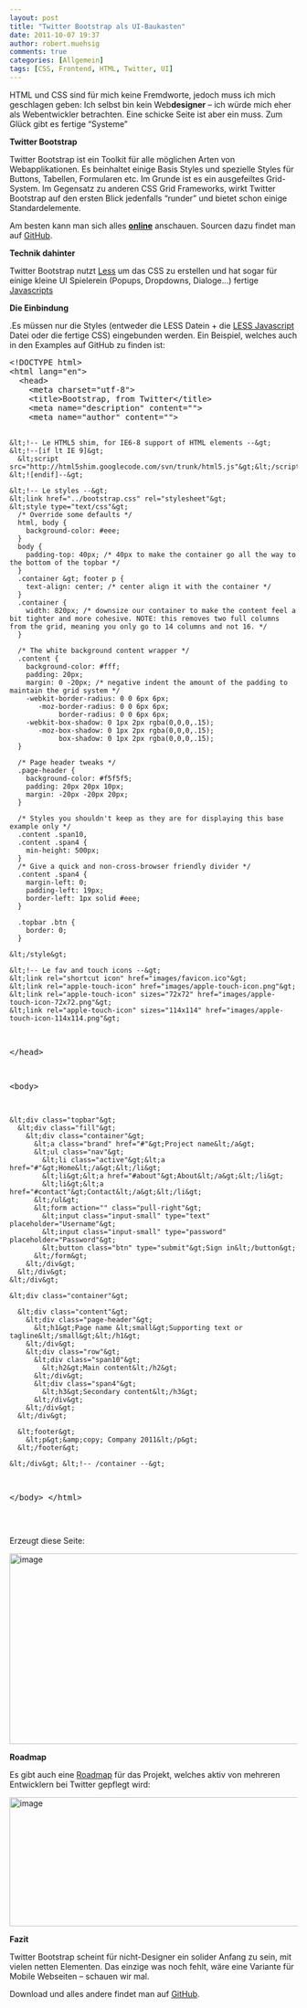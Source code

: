```yaml
---
layout: post
title: "Twitter Bootstrap als UI-Baukasten"
date: 2011-10-07 19:37
author: robert.muehsig
comments: true
categories: [Allgemein]
tags: [CSS, Frontend, HTML, Twitter, UI]
---
```

<p>HTML und CSS sind für mich keine Fremdworte, jedoch muss ich mich geschlagen geben: Ich selbst bin kein Web<strong>designer</strong> – ich würde mich eher als Webentwickler betrachten. Eine schicke Seite ist aber ein muss. Zum Glück gibt es fertige “Systeme”</p> <p><strong>Twitter Bootstrap</strong></p> <p>Twitter Bootstrap ist ein Toolkit für alle möglichen Arten von Webapplikationen. Es beinhaltet einige Basis Styles und spezielle Styles für Buttons, Tabellen, Formularen etc. Im Grunde ist es ein ausgefeiltes Grid-System. Im Gegensatz zu anderen CSS Grid Frameworks, wirkt Twitter Bootstrap auf den ersten Blick jedenfalls “runder” und bietet schon einige Standardelemente.</p> <p>Am besten kann man sich alles <a href="http://twitter.github.com/bootstrap/"><strong>online</strong></a> anschauen. Sourcen dazu findet man auf <a href="https://github.com/twitter/bootstrap">GitHub</a>.</p> <p><strong>Technik dahinter</strong></p> <p>Twitter Bootstrap nutzt <a href="http://twitter.github.com/bootstrap/#less">Less</a> um das CSS zu erstellen und hat sogar für einige kleine UI Spielerein (Popups, Dropdowns, Dialoge…) fertige <a href="http://twitter.github.com/bootstrap/javascript.html">Javascripts</a></p> <p><strong>Die Einbindung</strong></p> <p>.Es müssen nur die Styles (entweder die LESS Datein + die <a href="http://lesscss.org/">LESS Javascript</a> Datei oder die fertige CSS) eingebunden werden. Ein Beispiel, welches auch in den Examples auf GitHub zu finden ist:</p> <div style="padding-bottom: 0px; margin: 0px; padding-left: 0px; padding-right: 0px; display: inline; float: none; padding-top: 0px" id="scid:812469c5-0cb0-4c63-8c15-c81123a09de7:08505900-68d7-421a-b8b5-11b41c11ceb9" class="wlWriterEditableSmartContent"><pre name="code" class="c#">&lt;!DOCTYPE html&gt;
&lt;html lang="en"&gt;
  &lt;head&gt;
    &lt;meta charset="utf-8"&gt;
    &lt;title&gt;Bootstrap, from Twitter&lt;/title&gt;
    &lt;meta name="description" content=""&gt;
    &lt;meta name="author" content=""&gt;

    &lt;!-- Le HTML5 shim, for IE6-8 support of HTML elements --&gt;
    &lt;!--[if lt IE 9]&gt;
      &lt;script src="http://html5shim.googlecode.com/svn/trunk/html5.js"&gt;&lt;/script&gt;
    &lt;![endif]--&gt;

    &lt;!-- Le styles --&gt;
    &lt;link href="../bootstrap.css" rel="stylesheet"&gt;
    &lt;style type="text/css"&gt;
      /* Override some defaults */
      html, body {
        background-color: #eee;
      }
      body {
        padding-top: 40px; /* 40px to make the container go all the way to the bottom of the topbar */
      }
      .container &gt; footer p {
        text-align: center; /* center align it with the container */
      }
      .container {
        width: 820px; /* downsize our container to make the content feel a bit tighter and more cohesive. NOTE: this removes two full columns from the grid, meaning you only go to 14 columns and not 16. */
      }

      /* The white background content wrapper */
      .content {
        background-color: #fff;
        padding: 20px;
        margin: 0 -20px; /* negative indent the amount of the padding to maintain the grid system */
        -webkit-border-radius: 0 0 6px 6px;
           -moz-border-radius: 0 0 6px 6px;
                border-radius: 0 0 6px 6px;
        -webkit-box-shadow: 0 1px 2px rgba(0,0,0,.15);
           -moz-box-shadow: 0 1px 2px rgba(0,0,0,.15);
                box-shadow: 0 1px 2px rgba(0,0,0,.15);
      }

      /* Page header tweaks */
      .page-header {
        background-color: #f5f5f5;
        padding: 20px 20px 10px;
        margin: -20px -20px 20px;
      }

      /* Styles you shouldn't keep as they are for displaying this base example only */
      .content .span10,
      .content .span4 {
        min-height: 500px;
      }
      /* Give a quick and non-cross-browser friendly divider */
      .content .span4 {
        margin-left: 0;
        padding-left: 19px;
        border-left: 1px solid #eee;
      }

      .topbar .btn {
        border: 0;
      }

    &lt;/style&gt;

    &lt;!-- Le fav and touch icons --&gt;
    &lt;link rel="shortcut icon" href="images/favicon.ico"&gt;
    &lt;link rel="apple-touch-icon" href="images/apple-touch-icon.png"&gt;
    &lt;link rel="apple-touch-icon" sizes="72x72" href="images/apple-touch-icon-72x72.png"&gt;
    &lt;link rel="apple-touch-icon" sizes="114x114" href="images/apple-touch-icon-114x114.png"&gt;
  &lt;/head&gt;

  &lt;body&gt;

    &lt;div class="topbar"&gt;
      &lt;div class="fill"&gt;
        &lt;div class="container"&gt;
          &lt;a class="brand" href="#"&gt;Project name&lt;/a&gt;
          &lt;ul class="nav"&gt;
            &lt;li class="active"&gt;&lt;a href="#"&gt;Home&lt;/a&gt;&lt;/li&gt;
            &lt;li&gt;&lt;a href="#about"&gt;About&lt;/a&gt;&lt;/li&gt;
            &lt;li&gt;&lt;a href="#contact"&gt;Contact&lt;/a&gt;&lt;/li&gt;
          &lt;/ul&gt;
          &lt;form action="" class="pull-right"&gt;
            &lt;input class="input-small" type="text" placeholder="Username"&gt;
            &lt;input class="input-small" type="password" placeholder="Password"&gt;
            &lt;button class="btn" type="submit"&gt;Sign in&lt;/button&gt;
          &lt;/form&gt;
        &lt;/div&gt;
      &lt;/div&gt;
    &lt;/div&gt;

    &lt;div class="container"&gt;

      &lt;div class="content"&gt;
        &lt;div class="page-header"&gt;
          &lt;h1&gt;Page name &lt;small&gt;Supporting text or tagline&lt;/small&gt;&lt;/h1&gt;
        &lt;/div&gt;
        &lt;div class="row"&gt;
          &lt;div class="span10"&gt;
            &lt;h2&gt;Main content&lt;/h2&gt;
          &lt;/div&gt;
          &lt;div class="span4"&gt;
            &lt;h3&gt;Secondary content&lt;/h3&gt;
          &lt;/div&gt;
        &lt;/div&gt;
      &lt;/div&gt;

      &lt;footer&gt;
        &lt;p&gt;&amp;copy; Company 2011&lt;/p&gt;
      &lt;/footer&gt;

    &lt;/div&gt; &lt;!-- /container --&gt;

  &lt;/body&gt;
&lt;/html&gt;
</pre></div>
<p>&nbsp;</p>
<p>Erzeugt diese Seite:</p>
<p><a href="{{BASE_PATH}}/assets/wp-images/image1367.png"><img style="background-image: none; border-bottom: 0px; border-left: 0px; padding-left: 0px; padding-right: 0px; display: inline; border-top: 0px; border-right: 0px; padding-top: 0px" title="image" border="0" alt="image" src="{{BASE_PATH}}/assets/wp-images/image_thumb549.png" width="554" height="334"></a></p>
<p><strong>Roadmap</strong></p>
<p>Es gibt auch eine <a href="https://github.com/twitter/bootstrap/wiki/Roadmap">Roadmap</a> für das Projekt, welches aktiv von mehreren Entwicklern bei Twitter gepflegt wird:</p>
<p><a href="{{BASE_PATH}}/assets/wp-images/image1368.png"><img style="background-image: none; border-bottom: 0px; border-left: 0px; padding-left: 0px; padding-right: 0px; display: inline; border-top: 0px; border-right: 0px; padding-top: 0px" title="image" border="0" alt="image" src="{{BASE_PATH}}/assets/wp-images/image_thumb550.png" width="506" height="226"></a></p>
<p><strong>Fazit</strong></p>
<p>Twitter Bootstrap scheint für nicht-Designer ein solider Anfang zu sein, mit vielen netten Elementen. Das einzige was noch fehlt, wäre eine Variante für Mobile Webseiten – schauen wir mal.</p>
<p>Download und alles andere findet man auf <a href="http://twitter.github.com/bootstrap/">GitHub</a>.</p>
